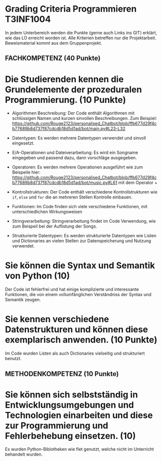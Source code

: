 # Grading Criteria Programmieren T3INF1004

In jedem Unterbereich werden die Punkte (gerne auch Links ins GIT) erklärt, wie das LO erreicht worden ist.
Alle Kriterien betreffen nur die Projektarbeit. Beweismaterial kommt aus dem Gruppenprojekt.

## FACHKOMPETENZ (40 Punkte)

# Die Studierenden kennen die Grundelemente der prozeduralen Programmierung. (10 Punkte)

- Algorithmen Beschreibung: Der Code enthält Algorithmen mit schlüssigen Namen und kurzen sinvollen Beschreibungen.
Zum Beispiel:
https://github.com/Rouge2123/personalised_Chatbot/blob/ffb677d29f4cb77689b8d737f87cdcdb18d5d1ad/bot/main.py#L23-L32

- Datentypen: Es werden mehrere Datentypen verwendet und sinvoll eingesetzt.

- E/A-Operationen und Dateiverarbeitung: Es wird ein Songname eingegeben und passend dazu, dann vorschläge ausgegeben.

- Operatoren: Es werden mehrere Operationen ausgeführt wie zum Beispeile hier:
https://github.com/Rouge2123/personalised_Chatbot/blob/ffb677d29f4cb77689b8d737f87cdcdb18d5d1ad/bot/music.py#L61
mit dem Operator +

- Kontrollstrukturen: Der Code enthält verschiedene Kontrollstrukturen wie `if`, `else` und `for` die an mehreren Stellen Kontrolle einbauen.

- Funktionen: Im Code finden sich viele verschiedene Funktionen, mit unterschiedlichen Wirkungsweisen

- Stringverarbeitung: Stringverarbeitung findet im Code Verwendung, wie zum Beispeil bei der Auflistung der Songs.

- Strukturierte Datentypen: Es werden strukturierte Datentypen wie Listen und Dictionaries an vielen Stellen zur Datenspeicherung und Nutzung verwendet.

# Sie können die Syntax und Semantik von Python (10)

Der Code ist fehlerfrei und hat einige komplizierte und interessante Funktionen, die von einem vollumfänglichen Verständniss der Syntax und Semantik zeugen.

# Sie kennen verschiedene Datenstrukturen und können diese exemplarisch anwenden. (10 Punkte)

Im Code wurden Listen als auch Dictionaries vielseitig und strukturiert benutzt.

## METHODENKOMPETENZ (10 Punkte)

# Sie können sich selbstständig in Entwicklungsumgebungen und Technologien einarbeiten und diese zur Programmierung und Fehlerbehebung einsetzen. (10)

Es wurden Python-Biblotheken wie flet genutzt, welche nicht im Unterricht behandelt wurden.


